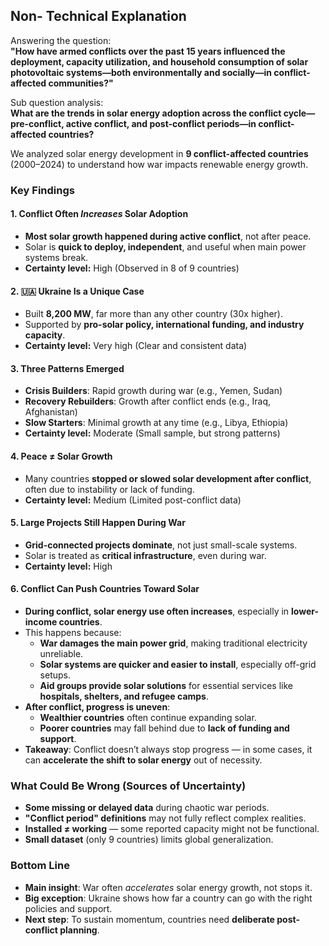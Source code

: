 
<!-- markdownlint-disable MD001 MD031 MD033 MD035 MD032 MD004 MD009 MD013 MD045 MD024 MD007 MD041-->

## Non- Technical Explanation 

Answering the question:  
**"How have armed conflicts over the past 15 years influenced the deployment, capacity utilization, and household consumption of solar photovoltaic systems—both environmentally and socially—in conflict-affected communities?"**

Sub question analysis:   
**What are the trends in solar energy adoption across the conflict cycle—pre-conflict, active conflict, and post-conflict periods—in conflict-affected countries?**

We analyzed solar energy development in **9 conflict-affected countries** (2000–2024) to understand how war impacts renewable energy growth.

### Key Findings

#### 1. Conflict Often *Increases* Solar Adoption

* **Most solar growth happened during active conflict**, not after peace.
* Solar is **quick to deploy, independent**, and useful when main power systems break.
* **Certainty level:** High (Observed in 8 of 9 countries)

#### 2. 🇺🇦 Ukraine Is a Unique Case

* Built **8,200 MW**, far more than any other country (30x higher).
* Supported by **pro-solar policy, international funding, and industry capacity**.
* **Certainty level:** Very high (Clear and consistent data)

#### 3. Three Patterns Emerged

* **Crisis Builders**: Rapid growth during war (e.g., Yemen, Sudan)
* **Recovery Rebuilders**: Growth after conflict ends (e.g., Iraq, Afghanistan)
* **Slow Starters**: Minimal growth at any time (e.g., Libya, Ethiopia)
* **Certainty level:** Moderate (Small sample, but strong patterns)

#### 4. Peace ≠ Solar Growth

* Many countries **stopped or slowed solar development after conflict**, often due to instability or lack of funding.
* **Certainty level:** Medium (Limited post-conflict data)

#### 5.  Large Projects Still Happen During War

* **Grid-connected projects dominate**, not just small-scale systems.
* Solar is treated as **critical infrastructure**, even during war.
* **Certainty level:** High

#### 6. Conflict Can Push Countries Toward Solar

- **During conflict, solar energy use often increases**, especially in **lower-income countries**.
- This happens because:
  - **War damages the main power grid**, making traditional electricity unreliable.
  - **Solar systems are quicker and easier to install**, especially off-grid setups.
  - **Aid groups provide solar solutions** for essential services like **hospitals, shelters, and refugee camps**.
- **After conflict, progress is uneven**:
  - **Wealthier countries** often continue expanding solar.
  - **Poorer countries** may fall behind due to **lack of funding and support**.
- **Takeaway**: Conflict doesn’t always stop progress — in some cases, it can **accelerate the shift to solar energy** out of necessity.

### What Could Be Wrong (Sources of Uncertainty)

* **Some missing or delayed data** during chaotic war periods.
* **"Conflict period" definitions** may not fully reflect complex realities.
* **Installed ≠ working** — some reported capacity might not be functional.
* **Small dataset** (only 9 countries) limits global generalization.

### Bottom Line

* **Main insight**: War often *accelerates* solar energy growth, not stops it.
* **Big exception**: Ukraine shows how far a country can go with the right policies and support.
* **Next step**: To sustain momentum, countries need **deliberate post-conflict planning**.
